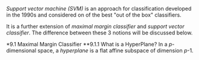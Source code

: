 *Support vector machine (SVM)* is an approach for classification developed in the 1990s and considered on of the best "out of the box" classifiers.

It is a further extension of *maximal margin classifier* and *support vector classifier*. The difference between these 3 notions will be discussed below.

*9.1 Maximal Margin Classifier
**9.1.1 What is a HyperPlane?
In a _p_-dimensional space, a _hyperplane_ is a flat affine subspace of dimension _p_-1.

